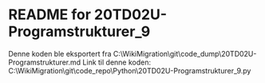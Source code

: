 # README for 20TD02U-Programstrukturer_9
Denne koden ble eksportert fra C:\WikiMigration\git\code_dump\20TD02U-Programstrukturer.md
Link til denne koden: C:\WikiMigration\git\code_repo\Python\20TD02U-Programstrukturer_9.py
